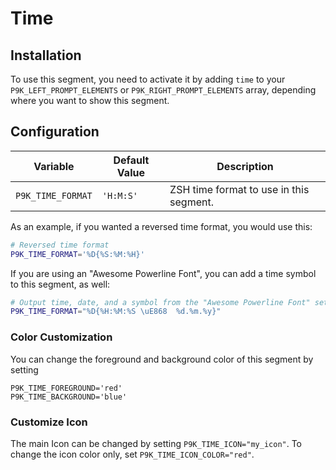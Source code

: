 # Time

## Installation

To use this segment, you need to activate it by adding `time` to your
`P9K_LEFT_PROMPT_ELEMENTS` or `P9K_RIGHT_PROMPT_ELEMENTS` array, depending
where you want to show this segment.

## Configuration

| Variable | Default Value | Description |
|----------|---------------|-------------|
|`P9K_TIME_FORMAT`|`'H:M:S'`|ZSH time format to use in this segment.|

As an example, if you wanted a reversed time format, you would use this:
```zsh
# Reversed time format
P9K_TIME_FORMAT='%D{%S:%M:%H}'
```
If you are using an "Awesome Powerline Font", you can add a time symbol to this
segment, as well:
```zsh
# Output time, date, and a symbol from the "Awesome Powerline Font" set
P9K_TIME_FORMAT="%D{%H:%M:%S \uE868  %d.%m.%y}"
```

### Color Customization

You can change the foreground and background color of this segment by setting
```
P9K_TIME_FOREGROUND='red'
P9K_TIME_BACKGROUND='blue'
```

### Customize Icon

The main Icon can be changed by setting `P9K_TIME_ICON="my_icon"`. To change the
icon color only, set `P9K_TIME_ICON_COLOR="red"`.